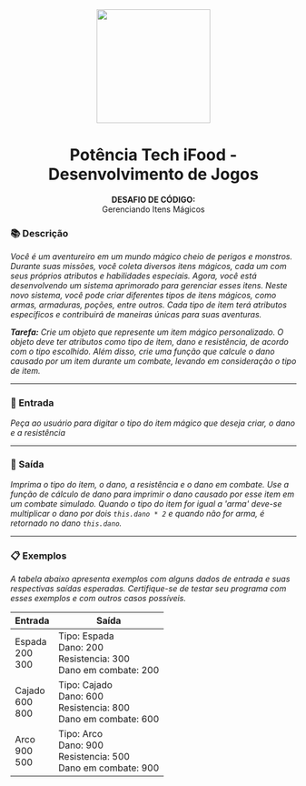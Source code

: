 <div align="center">
  <img src="../assets/image.png" width="200"/>

  # Potência Tech iFood - Desenvolvimento de Jogos
  **DESAFIO DE CÓDIGO:** <br> Gerenciando Itens Mágicos
</div>

### 📚 Descrição
*Você é um aventureiro em um mundo mágico cheio de perigos e monstros. Durante suas missões, você coleta diversos itens mágicos, cada um com seus próprios atributos e habilidades especiais. Agora, você está desenvolvendo um sistema aprimorado para gerenciar esses itens. Neste novo sistema, você pode criar diferentes tipos de itens mágicos, como armas, armaduras, poções, entre outros. Cada tipo de item terá atributos específicos e contribuirá de maneiras únicas para suas aventuras.*

***Tarefa:*** *Crie um objeto que represente um item mágico personalizado. O objeto deve ter atributos como tipo de item, dano e resistência, de acordo com o tipo escolhido. Além disso, crie uma função que calcule o dano causado por um item durante um combate, levando em consideração o tipo de item.*

---

### 🔄 Entrada
*Peça ao usuário para digitar o tipo do item mágico que deseja criar, o dano e a resistência*

---

### 🚪 Saída
*Imprima o tipo do item, o dano, a resistência e o dano em combate.*
*Use a função de cálculo de dano para imprimir o dano causado por esse item em um combate simulado. Quando o tipo do item for igual a 'arma' deve-se multiplicar o dano por dois ```this.dano * 2``` e quando não for arma, é retornado no dano ```this.dano```.*

---

### 📋 Exemplos
*A tabela abaixo apresenta exemplos com alguns dados de entrada e suas respectivas saídas esperadas. Certifique-se de testar seu programa com esses exemplos e com outros casos possíveis.*

| Entrada | Saída                                                                                             |
|---------|---------------------------------------------------------------------------------------------------|
| Espada <br> 200 <br> 300 | Tipo: Espada <br> Dano: 200 <br> Resistencia: 300 <br> Dano em combate: 200      |
| Cajado <br> 600 <br> 800 | Tipo: Cajado <br> Dano: 600 <br> Resistencia: 800 <br> Dano em combate: 600      |
| Arco <br> 900 <br> 500   | Tipo: Arco <br> Dano: 900 <br> Resistencia: 500 <br> Dano em combate: 900        |